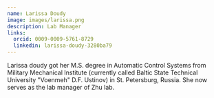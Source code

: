 ```yaml
---
name: Larissa Doudy
image: images/larissa.png
description: Lab Manager
links:
  orcid: 0009-0009-5761-8729
  linkedin: larissa-doudy-3280ba79
---
```


Larissa doudy got her M.S. degree in Automatic Control Systems  from Military Mechanical Institute (currently called Baltic State Technical University "Voenmeh" D.F. Ustinov) in St. Petersburg, Russia.  She now serves as the lab manager of Zhu lab.
